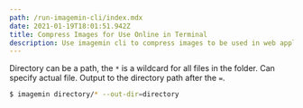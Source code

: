 ```yaml
---
path: /run-imagemin-cli/index.mdx
date: 2021-01-19T18:01:51.942Z
title: Compress Images for Use Online in Terminal
description: Use imagemin cli to compress images to be used in web applications.
---
```

Directory can be a path, the `*` is a wildcard for all files in the folder. Can specify actual file. Output to the directory path after the `=`.

```bash
$ imagemin directory/* --out-dir=directory

```